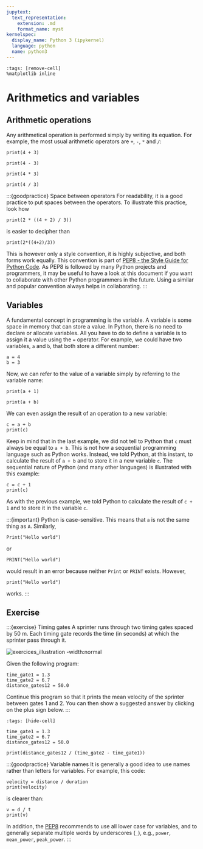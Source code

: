 ```yaml
---
jupytext:
  text_representation:
    extension: .md
    format_name: myst
kernelspec:
  display_name: Python 3 (ipykernel)
  language: python
  name: python3
---
```


```{code-cell} ipython3
:tags: [remove-cell]
%matplotlib inline
```

# Arithmetics and variables

## Arithmetic operations

Any arithmetical operation is performed simply by writing its equation. For example, the most usual arithmetic operators are `+`, `-`, `*` and `/`:

```{code-cell}
print(4 + 3)
```

```{code-cell}
print(4 - 3)
```

```{code-cell}
print(4 * 3)
```

```{code-cell}
print(4 / 3)
```

:::{goodpractice} Space between operators
For readability, it is a good practice to put spaces between the operators. To illustrate this practice, look how

```
print(2 * ((4 + 2) / 3))
```

is easier to decipher than

```
print(2*((4+2)/3))
```

This is however only a style convention, it is highly subjective, and both forms work equally. This convention is part of [PEP8 - the Style Guide for Python Code](https://pep8.org/). As PEP8 is followed by many Python projects and programmers, it may be useful to have a look at this document if you want to collaborate with other Python programmers in the future. Using a similar and popular convention always helps in collaborating.
:::

## Variables

A fundamental concept in programming is the variable. A variable is some space in memory that can store a value. In Python, there is no need to declare or allocate variables. All you have to do to define a variable is to assign it a value using the `=` operator. For example, we could have two variables, `a` and `b`, that both store a different number:

```{code-cell}
a = 4
b = 3
```

Now, we can refer to the value of a variable simply by referring to the variable name:

```{code-cell}
print(a + 1)
```

```{code-cell}
print(a + b)
```

We can even assign the result of an operation to a new variable:

```{code-cell}
c = a + b
print(c)
```

Keep in mind that in the last example, we did not tell to Python that `c` must always be equal to `a + b`. This is not how a sequential programming language such as Python works. Instead, we told Python, at this instant, to calculate the result of `a + b` and to store it in a new variable `c`. The sequential nature of Python (and many other languages) is illustrated with this example:

```{code-cell}
c = c + 1
print(c)
````

As with the previous example, we told Python to calculate the result of `c + 1` and to store it in the variable `c`.

:::{important}
Python is case-sensitive. This means that `a` is not the same thing as `A`. Similarly,

```
Print("Hello world")
```

or

```
PRINT("Hello world")
```

would result in an error because neither `Print` or `PRINT` exists. However,

```
print("Hello world")
```

works.
:::

## Exercise

:::{exercise} Timing gates
A sprinter runs through two timing gates spaced by 50 m. Each timing gate records the time (in seconds) at which the sprinter pass through it.

![exercices_illustration -width:normal](_static/images/exercise_timing_gates.png)

Given the following program:

```
time_gate1 = 1.3
time_gate2 = 6.7
distance_gates12 = 50.0
```

Continue this program so that it prints the mean velocity of the sprinter between gates 1 and 2. You can then show a suggested answer by clicking on the plus sign below.
:::

```{code-cell}
:tags: [hide-cell]

time_gate1 = 1.3
time_gate2 = 6.7
distance_gates12 = 50.0

print(distance_gates12 / (time_gate2 - time_gate1))
```

:::{goodpractice} Variable names
It is generally a good idea to use names rather than letters for variables. For example, this code:

```
velocity = distance / duration
print(velocity)
```

is clearer than:

```
v = d / t
print(v)
```

In addition, the [PEP8](https://pep8.org/) recommends to use all lower case for variables, and to generally separate multiple words by underscores (`_`), e.g., `power`, `mean_power`, `peak_power`.
:::
